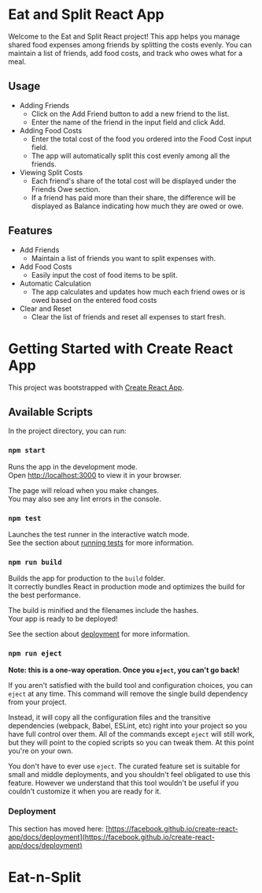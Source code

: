 # Eat and Split React App
 Welcome to the Eat and Split React project! This app helps you manage shared food expenses among friends by splitting the costs evenly. You can maintain a list of friends, add food costs, and track who owes what for a meal.

## Usage
  - Adding Friends
    - Click on the Add Friend button to add a new friend to the list.
    - Enter the name of the friend in the input field and click Add.
  - Adding Food Costs
    - Enter the total cost of the food you ordered into the Food Cost input field.
    - The app will automatically split this cost evenly among all the friends.
  - Viewing Split Costs
    - Each friend's share of the total cost will be displayed under the Friends Owe section.
    - If a friend has paid more than their share, the difference will be displayed as Balance indicating how much they are owed or owe.

## Features
  - Add Friends 
    - Maintain a list of friends you want to split expenses with.
  - Add Food Costs
    - Easily input the cost of food items to be split.
  - Automatic Calculation
    -  The app calculates and updates how much each friend owes or is owed based on the entered food costs
  - Clear and Reset
    - Clear the list of friends and reset all expenses to start fresh.

# Getting Started with Create React App

This project was bootstrapped with [Create React App](https://github.com/facebook/create-react-app).

## Available Scripts

In the project directory, you can run:

### `npm start`

Runs the app in the development mode.\
Open [http://localhost:3000](http://localhost:3000) to view it in your browser.

The page will reload when you make changes.\
You may also see any lint errors in the console.

### `npm test`

Launches the test runner in the interactive watch mode.\
See the section about [running tests](https://facebook.github.io/create-react-app/docs/running-tests) for more information.

### `npm run build`

Builds the app for production to the `build` folder.\
It correctly bundles React in production mode and optimizes the build for the best performance.

The build is minified and the filenames include the hashes.\
Your app is ready to be deployed!

See the section about [deployment](https://facebook.github.io/create-react-app/docs/deployment) for more information.

### `npm run eject`

**Note: this is a one-way operation. Once you `eject`, you can't go back!**

If you aren't satisfied with the build tool and configuration choices, you can `eject` at any time. This command will remove the single build dependency from your project.

Instead, it will copy all the configuration files and the transitive dependencies (webpack, Babel, ESLint, etc) right into your project so you have full control over them. All of the commands except `eject` will still work, but they will point to the copied scripts so you can tweak them. At this point you're on your own.

You don't have to ever use `eject`. The curated feature set is suitable for small and middle deployments, and you shouldn't feel obligated to use this feature. However we understand that this tool wouldn't be useful if you couldn't customize it when you are ready for it.

### Deployment

This section has moved here: [https://facebook.github.io/create-react-app/docs/deployment](https://facebook.github.io/create-react-app/docs/deployment)

# Eat-n-Split

